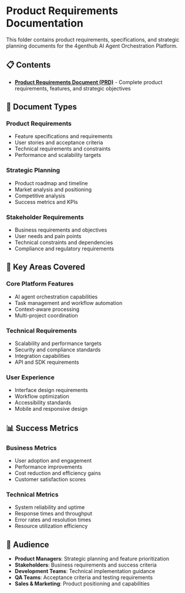 # Product Requirements Documentation

This folder contains product requirements, specifications, and strategic planning documents for the 4genthub AI Agent Orchestration Platform.

## 📋 Contents

- **[Product Requirements Document (PRD)](PRD.md)** - Complete product requirements, features, and strategic objectives

## 📝 Document Types

### Product Requirements
- Feature specifications and requirements
- User stories and acceptance criteria
- Technical requirements and constraints
- Performance and scalability targets

### Strategic Planning
- Product roadmap and timeline
- Market analysis and positioning
- Competitive analysis
- Success metrics and KPIs

### Stakeholder Requirements
- Business requirements and objectives
- User needs and pain points
- Technical constraints and dependencies
- Compliance and regulatory requirements

## 🎯 Key Areas Covered

### Core Platform Features
- AI agent orchestration capabilities
- Task management and workflow automation
- Context-aware processing
- Multi-project coordination

### Technical Requirements
- Scalability and performance targets
- Security and compliance standards
- Integration capabilities
- API and SDK requirements

### User Experience
- Interface design requirements
- Workflow optimization
- Accessibility standards
- Mobile and responsive design

## 📊 Success Metrics

### Business Metrics
- User adoption and engagement
- Performance improvements
- Cost reduction and efficiency gains
- Customer satisfaction scores

### Technical Metrics
- System reliability and uptime
- Response times and throughput
- Error rates and resolution times
- Resource utilization efficiency

## 👥 Audience

- **Product Managers**: Strategic planning and feature prioritization
- **Stakeholders**: Business requirements and success criteria
- **Development Teams**: Technical implementation guidance
- **QA Teams**: Acceptance criteria and testing requirements
- **Sales & Marketing**: Product positioning and capabilities